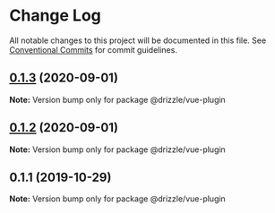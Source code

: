 # Change Log

All notable changes to this project will be documented in this file.
See [Conventional Commits](https://conventionalcommits.org) for commit guidelines.

## [0.1.3](https://github.com/trufflesuite/drizzle/compare/@drizzle/vue-plugin@0.1.2...@drizzle/vue-plugin@0.1.3) (2020-09-01)

**Note:** Version bump only for package @drizzle/vue-plugin





## [0.1.2](https://github.com/trufflesuite/drizzle/compare/@drizzle/vue-plugin@0.1.1...@drizzle/vue-plugin@0.1.2) (2020-09-01)

**Note:** Version bump only for package @drizzle/vue-plugin





## 0.1.1 (2019-10-29)

**Note:** Version bump only for package @drizzle/vue-plugin
